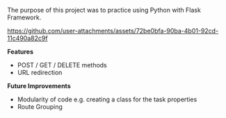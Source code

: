 The purpose of this project was to practice using Python with Flask Framework.  

https://github.com/user-attachments/assets/72be0bfa-90ba-4b01-92cd-11c490a82c9f

**Features** 
- POST / GET / DELETE methods
- URL redirection

**Future Improvements**
- Modularity of code e.g. creating a class for the task properties
- Route Grouping
